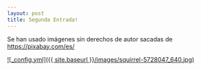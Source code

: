 ```yaml
---
layout: post
title: Segunda Entrada!
---
```


Se han usado imágenes sin derechos de autor sacadas de https://pixabay.com/es/

<a href="www.google.com">![_config.yml]({{ site.baseurl }}/images/squirrel-5728047_640.jpg)</a>
